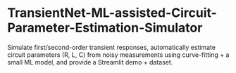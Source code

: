 # TransientNet-ML-assisted-Circuit-Parameter-Estimation-Simulator
Simulate first/second-order transient responses, automatically estimate circuit parameters (R, L, C) from noisy measurements using curve-fitting + a small ML model, and provide a Streamlit demo + dataset.

